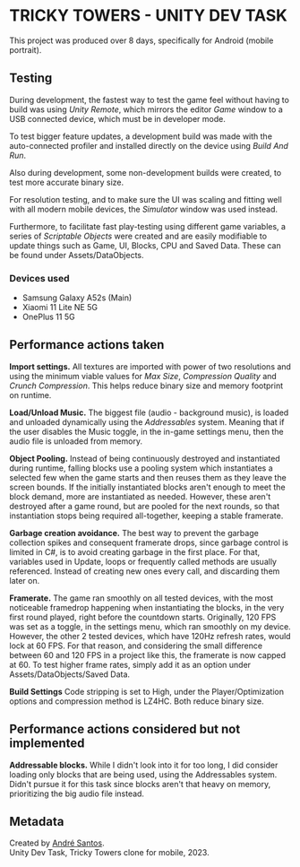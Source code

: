 # TRICKY TOWERS - UNITY DEV TASK

This project was produced over 8 days, specifically for Android (mobile portrait).

## Testing

During development, the fastest way to test the game feel without having to build was using *Unity Remote*, which mirrors the editor *Game* window to a USB connected device, which must be in developer mode.

To test bigger feature updates, a development build was made with the auto-connected profiler and installed directly on the device using *Build And Run*.

Also during development, some non-development builds were created, to test more accurate binary size.

For resolution testing, and to make sure the UI was scaling and fitting well with all modern mobile devices, the *Simulator* window was used instead.

Furthermore, to facilitate fast play-testing using different game variables, a series of *Scriptable Objects* were created and are easily modifiable to update things such as Game, UI, Blocks, CPU and Saved Data. These can be found under Assets/DataObjects.

### Devices used

+ Samsung Galaxy A52s (Main)
+ Xiaomi 11 Lite NE 5G
+ OnePlus 11 5G

## Performance actions taken

**Import settings.** All textures are imported with power of two resolutions and using the minimum viable values for *Max Size*, *Compression Quality* and *Crunch Compression*. This helps reduce binary size and memory footprint on runtime.

**Load/Unload Music.** The biggest file (audio - background music), is loaded and unloaded dynamically using the *Addressables* system. Meaning that if the user disables the Music toggle, in the in-game settings menu, then the audio file is unloaded from memory.

**Object Pooling.** Instead of being continuously destroyed and instantiated during runtime, falling blocks use a pooling system which instantiates a selected few when the game starts and then reuses them as they leave the screen bounds. If the initially instantiated blocks aren't enough to meet the block demand, more are instantiated as needed. However, these aren't destroyed after a game round, but are pooled for the next rounds, so that instantiation stops being required all-together, keeping a stable framerate.

**Garbage creation avoidance.** The best way to prevent the garbage collection spikes and consequent framerate drops, since garbage control is limited in C#, is to avoid creating garbage in the first place. For that, variables used in Update, loops or frequently called methods are usually referenced. Instead of creating new ones every call, and discarding them later on.

**Framerate.** The game ran smoothly on all tested devices, with the most noticeable framedrop happening when instantiating the blocks, in the very first round played, right before the countdown starts. Originally, 120 FPS was set as a toggle, in the settings menu, which ran smoothly on my device. However, the other 2 tested devices, which have 120Hz refresh rates, would lock at 60 FPS. For that reason, and considering the small difference between 60 and 120 FPS in a project like this, the framerate is now capped at 60. To test higher frame rates, simply add it as an option under Assets/DataObjects/Saved Data.

**Build Settings** Code stripping is set to High, under the Player/Optimization options and compression method is LZ4HC. Both reduce binary size.

## Performance actions considered but not implemented

**Addressable blocks.** While I didn't look into it for too long, I did consider loading only blocks that are being used, using the Addressables system. Didn't pursue it for this task since blocks aren't that heavy on memory, prioritizing the big audio file instead.

## Metadata

Created by [André Santos].  
Unity Dev Task, Tricky Towers clone for mobile, 2023.

[André Santos]:https://github.com/andrepucas
